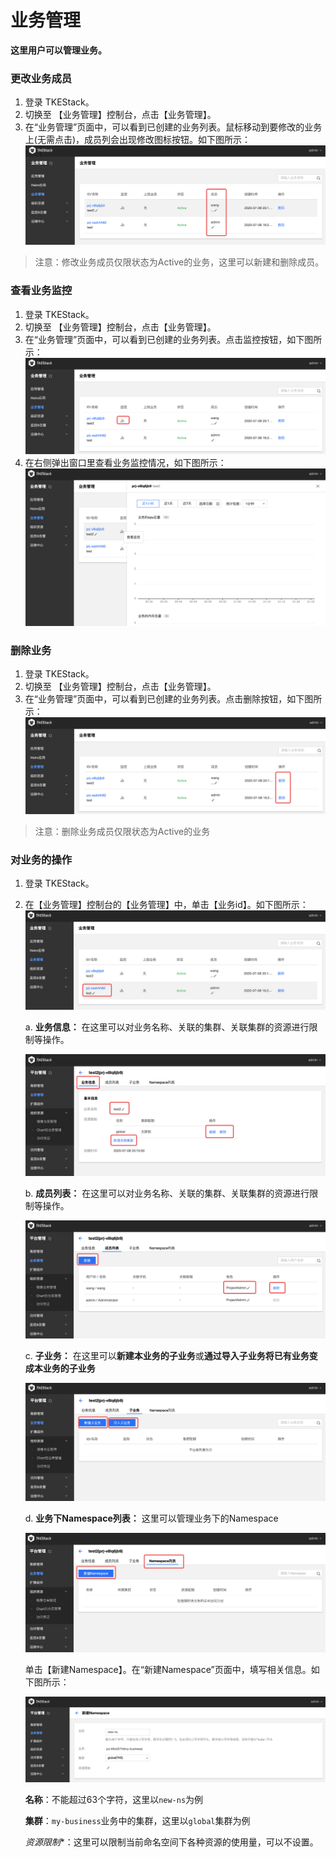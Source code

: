 # 业务管理

**这里用户可以管理业务。**

### 更改业务成员
1. 登录 TKEStack。
2. 切换至 【业务管理】控制台，点击【业务管理】。
3. 在“业务管理”页面中，可以看到已创建的业务列表。鼠标移动到要修改的业务上(无需点击)，成员列会出现修改图标按钮。如下图所示：
    ![修改图标按钮](../../../images/修改业务成员图标1.png)

  > 注意：修改业务成员仅限状态为Active的业务，这里可以新建和删除成员。


### 查看业务监控
1. 登录 TKEStack。
2. 切换至 【业务管理】控制台，点击【业务管理】。
3. 在“业务管理”页面中，可以看到已创建的业务列表。点击监控按钮，如下图所示：
![监控按钮](../../../images/查看业务监控1.png)
5. 在右侧弹出窗口里查看业务监控情况，如下图所示：
![业务监控详情](../../../images/业务监控详情1.png)

### 删除业务
1. 登录 TKEStack。
2. 切换至 【业务管理】控制台，点击【业务管理】。
3. 在“业务管理”页面中，可以看到已创建的业务列表。点击删除按钮，如下图所示：
![删除业务](../../../images/删除业务1.png)
> 注意：删除业务成员仅限状态为Active的业务

### 对业务的操作

1. 登录 TKEStack。

2. 在【业务管理】控制台的【业务管理】中，单击【业务id】。如下图所示： ![业务id](../../../images/businessid1.png)

   a. **业务信息：** 在这里可以对业务名称、关联的集群、关联集群的资源进行限制等操作。

   ![业务信息](../../../images/业务信息1.png)

   b. **成员列表：** 在这里可以对业务名称、关联的集群、关联集群的资源进行限制等操作。

   ![业务信息](../../../images/成员列表设置.png)

   c. **子业务：** 在这里可以**新建本业务的子业务**或**通过导入子业务将已有业务变成本业务的子业务**

   ![业务信息](../../../images/子业务.png)

   d. **业务下Namespace列表：** 这里可以管理业务下的Namespace

   ![业务信息](../../../images/业务Namespace列表.png)

   ​	单击【新建Namespace】。在“新建Namespace”页面中，填写相关信息。如下图所示： 

   ![新建空间列表](../../../images/my-ns.png)

   ​	**名称**：不能超过63个字符，这里以`new-ns`为例

   ​	**集群**：`my-business`业务中的集群，这里以`global`集群为例

   ​	*资源限制**：这里可以限制当前命名空间下各种资源的使用量，可以不设置。